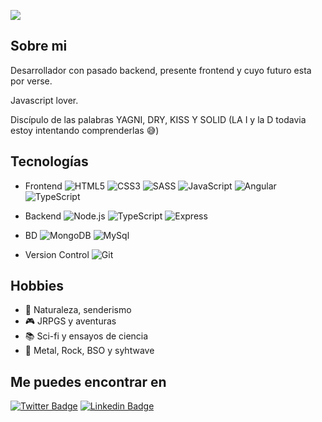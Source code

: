 <img src='https://avataaars.io/?avatarStyle=Circle&topType=ShortHairShortRound&accessoriesType=Blank&hairColor=Black&facialHairType=BeardLight&facialHairColor=Black&clotheType=ShirtCrewNeck&clotheColor=Black&eyeType=Default&eyebrowType=UpDown&mouthType=Default&skinColor=Light'
/>

## Sobre mi 

Desarrollador con pasado backend, presente frontend y cuyo futuro esta por verse. 

Javascript lover.

Discípulo de las palabras YAGNI, DRY, KISS Y SOLID (LA I y la D todavia estoy intentando comprenderlas :sweat_smile:)


## Tecnologías

- Frontend
![HTML5](https://img.shields.io/badge/-HTML5-E34F26?style=plastic&logo=html5&logoColor=white)
![CSS3](https://img.shields.io/badge/-CSS3-1572B6?style=plastic&logo=css3&logoColor=white)
![SASS](https://img.shields.io/badge/-SASS-CC6699?style=plastic&logo=sass&logoColor=white)
![JavaScript](https://img.shields.io/badge/-JavaScript-F7DF1E?style=plastic&logo=JavaScript&logoColor=black)
![Angular](https://img.shields.io/badge/-Angular-DD0031?style=plastic&logo=angular)
![TypeScript](https://img.shields.io/badge/-TypeScript-3178C6?style=plastic&logo=TypeScript&logoColor=white)

- Backend
![Node.js](https://img.shields.io/badge/-Node.js-339933?style=plastic&logo=node.js&logoColor=white)
![TypeScript](https://img.shields.io/badge/-TypeScript-3178C6?style=plastic&logo=TypeScript&logoColor=white)
![Express](https://img.shields.io/badge/-express-FFFFFF?style=plastic&logo=express&logoColor=blue)

- BD
![MongoDB](https://img.shields.io/badge/-MongoDB-47A248?style=plastic&logo=MongoDB&logoColor=white)
![MySql](https://img.shields.io/badge/-MySql-EDEDED?style=plastic&logo=Mysql&logoColor=blue)

- Version Control
![Git](https://img.shields.io/badge/-Git-F05032?style=plastic&logo=git&logoColor=white)


## Hobbies

- :deciduous_tree: Naturaleza, senderismo
- :video_game: JRPGS y aventuras
- :books: Sci-fi y ensayos de ciencia
- :musical_note: Metal, Rock, BSO y syhtwave

## Me puedes encontrar en

[![Twitter Badge](https://img.shields.io/badge/-Twitter-1DA1F2?style=plastic&logo=Twitter&logoColor=white&link=https://twitter.com/isanchezd88)](https://twitter.com/isanchezd88)
[![Linkedin Badge](https://img.shields.io/badge/-Linkedin-0077B5?style=plastic&logo=Linkedin&logoColor=white&link=https://www.linkedin.com/in/isanchezd1988/)](https://www.linkedin.com/in/isanchezd1988/)
